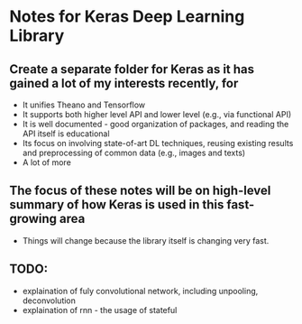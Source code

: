 # Notes for Keras Deep Learning Library
## Create a separate folder for Keras as it has gained a lot of my interests recently, for
- It unifies Theano and Tensorflow
- It supports both higher level API and lower level (e.g., via functional API)
- It is well documented - good organization of packages, and reading the API itself is educational
- Its focus on involving state-of-art DL techniques, reusing existing results and preprocessing of common data (e.g., images and texts)
- A lot of more
## The focus of these notes will be on high-level summary of how Keras is used in this fast-growing area
- Things will change because the library itself is changing very fast.
## TODO:
- explaination of fuly convolutional network, including unpooling, deconvolution
- explaination of rnn - the usage of stateful

